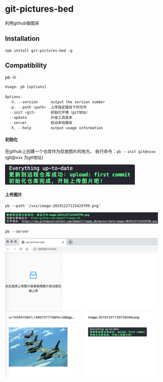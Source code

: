 # git-pictures-bed


利用github做图床

## Installation
```console
npm install git-pictures-bed -g
```

## Compatibility

pb -h
```js
Usage: pb [options]

Options:
  -V, --version      output the version number
  -p, --path <path>  上传指定路径下的文件
  --init <git>       初始化环境（git地址）
  --update           升级工具版本
  --server           启动本地服务
  -h, --help         output usage information
```

#### 初始化
在github上创建一个仓库作为存放图片的地方。
执行命令：`pb --init git@xxxx` (git@xxx 为git地址)

![pb --init](https://raw.githubusercontent.com/damonCY/image_db/master/data/image-20191227130735049.png)

#### 上传图片

```shell
pb --path '/xxx/image-20191227123429799.png'
```
![image-20191227124230098.png](https://raw.githubusercontent.com/damonCY/image_db/master/data/image-20191227124230098.png)

```shell
pb --server
```
![2020-2-2_1580656796133.png](https://raw.githubusercontent.com/damonCY/image_db/master/data/2020-2-2_1580656796133.png)
